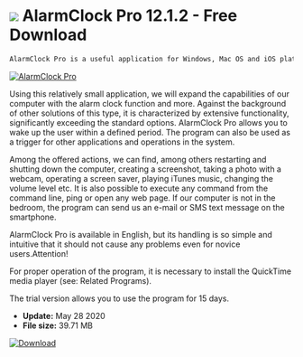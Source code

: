# ![](https://cdn.softexe.net/static/icon/c/alarmclock-pro-8499.png) AlarmClock Pro 12.1.2 - Free Download

```sh
AlarmClock Pro is a useful application for Windows, Mac OS and iOS platforms, acting as a computer alarm clock with extensive functionality.
```
[![AlarmClock Pro](https://gallery.dpcdn.pl/imgc/Tools/17928/g_-_420x350_1.5_-_x20130723195923_00.png)](https://softexe.net/win/system/clock/alarmclock-pro:hdaa.html)

Using this relatively small application, we will expand the capabilities of our computer with the alarm clock function and more. Against the background of other solutions of this type, it is characterized by extensive functionality, significantly exceeding the standard options. AlarmClock Pro allows you to wake up the user within a defined period. The program can also be used as a trigger for other applications and operations in the system.
 
 Among the offered actions, we can find, among others restarting and shutting down the computer, creating a screenshot, taking a photo with a webcam, operating a screen saver, playing iTunes music, changing the volume level etc. It is also possible to execute any command from the command line, ping or open any web page. If our computer is not in the bedroom, the program can send us an e-mail or SMS text message on the smartphone.
 
 AlarmClock Pro is available in English, but its handling is so simple and intuitive that it should not cause any problems even for novice users.Attention!
 
 For proper operation of the program, it is necessary to install the QuickTime media player (see: Related Programs).
 
 The trial version allows you to use the program for 15 days.


- **Update:** May 28 2020
- **File size:** 39.71 MB

[![Download](https://cdn.softexe.net/static/img/download.png)](https://softexe.net/win/system/clock/alarmclock-pro:hdaa.html)

